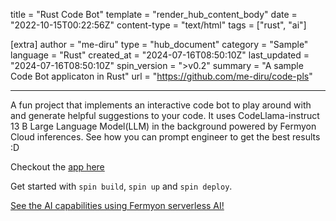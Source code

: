 title = "Rust Code Bot"
template = "render_hub_content_body"
date = "2022-10-15T00:22:56Z"
content-type = "text/html"
tags = ["rust", "ai"]

[extra]
author = "me-diru"
type = "hub_document"
category = "Sample"
language = "Rust"
created_at = "2024-07-16T08:50:10Z"
last_updated = "2024-07-16T08:50:10Z"
spin_version = ">v0.2"
summary =  "A sample Code Bot applicaton in Rust"
url = "https://github.com/me-diru/code-pls"

---

A fun project that implements an interactive code bot to play around with and generate helpful suggestions to your code. It uses CodeLlama-instruct 13 B Large Language Model(LLM) in the background powered by Fermyon Cloud inferences. See how you can prompt engineer to get the best results :D

Checkout the [app here](https://code-pls.fermyon.app/)

Get started with `spin build`, `spin up` and `spin deploy`.

[See the AI capabilities using Fermyon serverless AI!](https://developer.fermyon.com/spin/v2/serverless-ai-hello-world.md)


